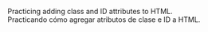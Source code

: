 Practicing adding class and ID attributes to HTML.<br>
Practicando cómo agregar atributos de clase e ID a HTML.